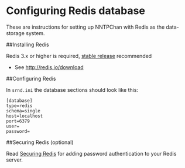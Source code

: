 Configuring Redis database
==========================

These are instructions for setting up NNTPChan with Redis as the data-storage system.

##Installing Redis

Redis 3.x or higher is required, [stable release](http://download.redis.io/releases/redis-stable.tar.gz) recommended

* See http://redis.io/download

##Configuring Redis

In `srnd.ini` the database sections should look like this:

    [database]
    type=redis
    schema=single
    host=localhost
    port=6379
    user=
    password=

##Securing Redis (optional)

Read [Securing Redis](securing-redis.md) for adding password authentication to your Redis server.
